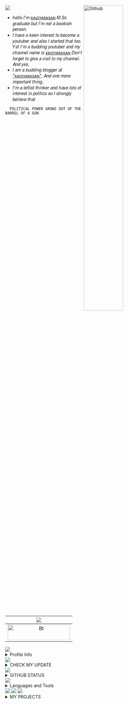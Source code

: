 <img src="https://readme-typing-svg.herokuapp.com/?lines=CHECK%20+MY%20PROFILE&font=Bold&width=650&height=120&color=008888&vCenter=true&size=45%22">
<img width="50%" align="right" alt="Github" src="https://telegra.ph/file/de6353b00f5dd6095fd2b.jpg" /> 

<p align="center"> 

- ℎ𝑒𝑙𝑙𝑜 𝐼'𝑚 [ᴋᴀᴠɪʏᴀʀᴀsᴀɴ](https://kaviyarasan-1997.github.io/profile/) 𝑀.𝑆𝑐 𝑔𝑟𝑎𝑑𝑢𝑎𝑡𝑒 𝑏𝑢𝑡 𝐼'𝑚 𝑛𝑜𝑡 𝑎 𝑏𝑜𝑜𝑘𝑖𝑠ℎ 𝑝𝑒𝑟𝑠𝑜𝑛. 
- 𝐼 ℎ𝑎𝑣𝑒 𝑎 𝑘𝑒𝑒𝑛 𝑖𝑛𝑡𝑒𝑟𝑒𝑠𝑡 𝑡𝑜 𝑏𝑒𝑐𝑜𝑚𝑒 𝑎 𝑦𝑜𝑢𝑡𝑢𝑏𝑒𝑟 𝑎𝑛𝑑 𝑎𝑙𝑠𝑜 𝐼 𝑠𝑡𝑎𝑟𝑡𝑒𝑑 𝑡ℎ𝑎𝑡 𝑡𝑜𝑜. 𝑌𝑎! 𝐼'𝑚 𝑎 𝑏𝑢𝑑𝑑𝑖𝑛𝑔 𝑦𝑜𝑢𝑡𝑢𝑏𝑒𝑟 𝑎𝑛𝑑 𝑚𝑦 𝑐ℎ𝑎𝑛𝑛𝑒𝑙 𝑛𝑎𝑚𝑒 𝑖𝑠 [ᴋᴀᴠɪʏᴀʀᴀsᴀɴ](https://youtube.com/@kaviyarasan1997ceo) 𝐷𝑜𝑛'𝑡 𝑓𝑜𝑟𝑔𝑒𝑡 𝑡𝑜 𝑔𝑖𝑣𝑒 𝑎 𝑣𝑖𝑠𝑖𝑡 𝑡𝑜 𝑚𝑦 𝑐ℎ𝑎𝑛𝑛𝑒𝑙. 𝐴𝑛𝑑 𝑦𝑒𝑠, 
- 𝐼 𝑎𝑚 𝑎 𝑏𝑢𝑑𝑑𝑖𝑛𝑔 𝑏𝑙𝑜𝑔𝑔𝑒𝑟 𝑎𝑡 ["ᴋᴀᴠɪʏᴀʀᴀsᴀɴ"](https://kaviyarasan1997code.tech.blog/). 𝐴𝑛𝑑 𝑜𝑛𝑒 𝑚𝑜𝑟𝑒 𝑖𝑚𝑝𝑜𝑟𝑡𝑎𝑛𝑡 𝑡ℎ𝑖𝑛𝑔, 
- 𝐼'𝑚 𝑎 𝑙𝑒𝑓𝑡𝑖𝑠𝑡 𝑡ℎ𝑖𝑛𝑘𝑒𝑟 𝑎𝑛𝑑 ℎ𝑎𝑣𝑒 𝑙𝑜𝑡𝑠 𝑜𝑓 𝑖𝑛𝑡𝑒𝑟𝑒𝑠𝑡 𝑖𝑛 𝑝𝑜𝑙𝑖𝑡𝑖𝑐𝑠 𝑠𝑜 𝐼 𝑠𝑡𝑟𝑜𝑛𝑔𝑙𝑦 𝑏𝑒𝑙𝑖𝑒𝑣𝑒 𝑡ℎ𝑎𝑡 

```
  POLITICAL POWER GROWS OUT OF THE BARREL OF A GUN 

```
</p>

|  <a href="https://github.com/kaviyarasan-1997"><img src="https://readme-typing-svg.herokuapp.com/?lines=I%20am;Mr%20+kaviyarasan%201997;2%2B%20years%20of%20coding%20experience;Always%20learning%20new%20technologys&font=Pacifico&center=true&width=650&height=120&color=008888&vCenter=true&size=45%22"></a>|
|:------:| 
|  <img height="50px" width="200px" src="https://user-images.githubusercontent.com/49580304/110318584-81067880-7fc2-11eb-8391-152d308e7f2b.gif" alt="Bt" ctrl="kaviyarasan-1997" /> |

</p>

<Img src="https://github.com/KAVIYARASAN-1997/KAVIYARASAN-1997/blob/main/ETC/glowing-bar.gif">


<Details>
<Summary> Profile Info</summary>

| <IMG height="300px" width="340px" src="https://github.com/KAVIYARASAN-1997/KAVIYARASAN-1997/blob/main/ETC/dynamic-website-designing.gif"> | 
|:---------------------------------------------------------------------------------------------------------------------------------------: |
| ![GitHub followers](https://img.shields.io/github/followers/kaviyarasan-1997?style=square&logo=github&logoColor=black)&nbsp;  <img src="https://komarev.com/ghpvc/?username=kaviyarasan-1997" alt=" Profile views "/>  | 
| <a href="mailto:kaviyarasan1997ceo@gmail.com"><img alt="Email" src="https://img.shields.io/badge/Gmail-kaviyarasan1997ceo@gmail.com-green?style=square&logo=gmail"></a> 

</Details>

<Img src="https://github.com/KAVIYARASAN-1997/KAVIYARASAN-1997/blob/main/ETC/glowing-bar.gif">

<details>
<Summary><b7>CHECK MY UPDATE</b7></summary>

<p align="center"> 
  <a href="https://t.me/kaviyarasan_1997"><img src="https://img.shields.io/badge/Join-Updates%20Channel-blue.svg?style=square&logo=Telegram"></a> 
  <a href="https://instagram.com/kaviyarasan_1997_" target="blank"><img src="https://img.shields.io/badge/-Instagram-%23E4405F?style=square&logo=instagram&logoColor=white" target="blank"></a>
  <a href="https://kaviyarasan-1997.github.io/profile/"><img src="https://img.shields.io/badge/oogle-website%20-green.svg?style=square&logo=Google"></a>
  <a href="https://twitter.com/kaviyarasanceo"><img src="https://img.shields.io/badge/-Twitter-1ca0f1?style=square&labelColor=1ca0f1&logo=twitter&logoColor=white">  
  <a href="https://kaviyarasan1997code.tech.blog/"><img src="https://img.shields.io/badge/-wordpress%20-blue.svg?style=square&logo=WordPress"></a>
  <a href="https://www.facebook.com/profile.php?id=100086184981928/"><img src="https://img.shields.io/badge/-Facebook-fffff7?style=square&logo=Facebook&logo-Facebook&Color=00088"></a>
  <a href="https://youtube.com/channel/UCRloyqEQYhM9Oep5bj8fP6w"><img src="https://img.shields.io/youtube/channel/subscribers/UCRloyqEQYhM9Oep5bj8fP6w?label=Subscribers&style=square&color=red&labelColor=ce453"/> </a> 
  <a href="https://www.linkedin.com/in/kaviyarasan-developer-8857a8258"><img src="https://img.shields.io/badge/linkedin%20-blue.svg?style=square&logo=LinkedIn"></a>
  <a href="https://github.com/kaviyarasan-1997"><img target="_blank" src="https://img.shields.io/badge/kaviyarasan-1997-blue?style=square&logo=github&logoColor=black"/></a> 

</p> 

</Details>

<Img src="https://github.com/KAVIYARASAN-1997/KAVIYARASAN-1997/blob/main/ETC/glowing-bar.gif">


<Details>

<Summary>   GITHUB STATUS </summary>

<p align="center"> 
</p>
 <a href="https://github.com/kaviyarasan-1997/handle-path-oz"><img alt="kaviyarasan-1997 github stats"src="https://github-readme-stats.vercel.app/api?username=kaviyarasan-1997&layout=compact&show_icons=true&theme=highcontrast&border_color=960606&bg_color=0,52fa5a,4dfcff,c64dff&custom_title=KAVIYARASAN"/> </a> 
 <img height="150px" src="https://github-readme-stats.vercel.app/api/top-langs/?username=kaviyarasan-1997&hide=html&layout=compact&theme=highcontrast&border_radius=20&border_color=960606&bg_color=0,52fa5a,4dfcff,c64dff&custom_title=KAVIYARASAN"/>
</Details>

<Img src="https://github.com/KAVIYARASAN-1997/KAVIYARASAN-1997/blob/main/ETC/glowing-bar.gif">

<Details>
<Summary> Languages and Tools </summary>

 <p align="center"> 
<img alt="python" src="https://img.shields.io/badge/python-%2314354C.svg?&style=square&logo=python&logoColor=white"/> 
<img alt="Css" src="https://img.shields.io/badge/css3-%23E34F26.svg?&style=square&logo=css3&logoColor=white"/> 
<img alt="Java" src="https://img.shields.io/badge/java-%231572B6.svg?&style=square&logo=java&logoColor=white"/> 
<img alt="html" src="https://img.shields.io/badge/html-%2300599C.svg?&style=square&logo=python%2B%2B&logoColor=white"/> 
<img alt="SQL" src="https://img.shields.io/badge/mysql-%2300f.svg?&style=square&logo=mysql&logoColor=white"/> 
<img alt="php" src ="https://img.shields.io/badge/php-%234ea94b.svg?&style=square&logo=php&logoColor=white"/> 
<img alt="kotlin" src ="https://img.shields.io/badge/kotlin-%23316192.svg?&style=square&logo=kotlin&logoColor=white"/> 
<img alt="dotnet" src="https://img.shields.io/badge/. 🥅

My group-%23FF9900.svg?&style=square&logo=dotnet&logoColor=white"/>
<img alt="c++" src="https://img.shields.io/badge/c++-%234285F4.svg?&style=square&logo=c++&logoColor=white"/> 
<img alt="GitHub" src="https://img.shields.io/badge/github-%23121011.svg?&style=square&logo=github&logoColor=white"/>
 </p>
<Details>
<Summary>Servers</summary>
<P>
<img alt="Heroku" src="https://img.shields.io/badge/heroku-%23430098.svg?&style=square&logo=heroku&logoColor=white"/> </a>
<img alt="OKTETO" src="https://img.shields.io/badge/OKTETO-%23430098.svg?&style=square&logo=OKTETO&logoColor=white"/> 
<img alt="Google cloud" src="https://img.shields.io/badge/google-cloud-%23430098.svg?&style=square&logo=googlecloud&logoColor=white"/> </a>
</P>
</Details>
</Details>
<Img src="https://github.com/KAVIYARASAN-1997/KAVIYARASAN-1997/blob/main/ETC/glowing-bar.gif">


 <img src="https://readme-typing-svg.herokuapp.com/?lines=CHECK%20+MY%20PROJECT'S&font=&center=true&width=650&height=120&color=008000&vCenter=true&size=45%22">
<img src="https://avideo.tube/website/assets/151/images/svg/balancing.svg"/>
<details> 
<summary><b7>MY  PROJECTS</b7></summary>
 <br> 
<p align="left">
 ★1.<a href="https://github.com/KAVIYARASAN-1997/Telegram">𝚃𝙴𝙻𝙴𝙶𝚁𝙰𝙼</a> 
</p>
 <p align="left">
 ★2.<a href="">𝚆𝙴𝙱𝚂𝙸𝚃𝙴𝚂</a> 
</p> 
<p align="left"> 
★3.<a href="">𝙿𝚁𝙾𝙶𝚁𝙰𝙼𝚂</a> 
</p>
 <p align="left">
 ★4.<a href="">𝙶𝙰𝙼𝙴𝚂</a>
 </p> 
<p align="left">
 ★5.<a href="https://github.com/KAVIYARASAN-1997/apks">𝙰𝙿𝙿𝙻𝙸𝙲𝙰𝚃𝙸𝙾𝙽𝚂</a>
 </p> 
<p align="left">
 ★6.<a href="">𝙰𝙳𝚅𝙰𝙽𝙲𝙴 𝚆𝙴𝙱𝚂𝙸𝚃𝙴𝚂</a> 
</p> <P align="left">
 ★7.<a href="">𝙼𝙾𝙳𝙴𝙻'𝚂</a> 
</P> 
<P align="left"> 
★8.<a href="">𝙰𝚁𝚃𝙸𝙵𝙸𝙲𝙸𝙰𝙻 𝙸𝙽𝚃𝙴𝙻𝙻𝙸𝙶𝙴𝙽𝙲𝙴</a>
 </P> 
<img src="https://readme-typing-svg.herokuapp.com/?lines=DONT+FORGET+FOLLOW+ME+ON+GITHUB&font=&center=true&width=680&height=70&color=ff0000&vCenter=true&size=35%20">
</details>
